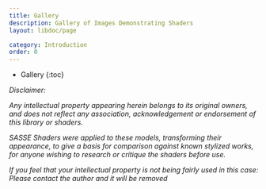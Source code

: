 ```yaml
---
title: Gallery
description: Gallery of Images Demonstrating Shaders
layout: libdoc/page

category: Introduction
order: 0
---
```

- Gallery
{:toc}

_Disclaimer:_

_Any intellectual property appearing herein belongs to its original owners, and does not reflect any association, acknowledgement or endorsement of this library or shaders._

_SASSE Shaders were applied to these models, transforming their appearance, to give a basis for comparison against known stylized works, for anyone wishing to research or critique the shaders before use._

_If you feel that your intellectual property is not being fairly used in this case: Please contact the author and it will be removed_
